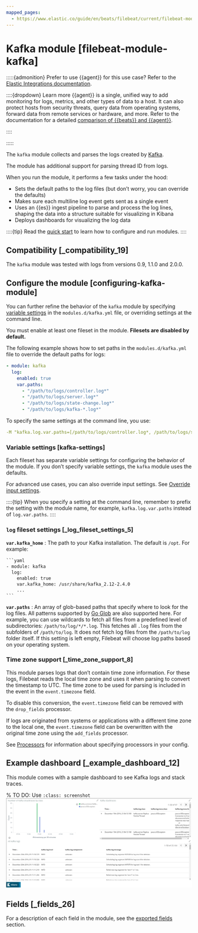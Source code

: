 ```yaml
---
mapped_pages:
  - https://www.elastic.co/guide/en/beats/filebeat/current/filebeat-module-kafka.html
---
```


# Kafka module [filebeat-module-kafka]

:::::{admonition} Prefer to use {{agent}} for this use case?
Refer to the [Elastic Integrations documentation](integration-docs://reference/kafka/index.md).

::::{dropdown} Learn more
{{agent}} is a single, unified way to add monitoring for logs, metrics, and other types of data to a host. It can also protect hosts from security threats, query data from operating systems, forward data from remote services or hardware, and more. Refer to the documentation for a detailed [comparison of {{beats}} and {{agent}}](docs-content://reference/fleet/index.md).

::::


:::::


The `kafka` module collects and parses the logs created by [Kafka](https://kafka.apache.org/).

The module has additional support for parsing thread ID from logs.

When you run the module, it performs a few tasks under the hood:

* Sets the default paths to the log files (but don’t worry, you can override the defaults)
* Makes sure each multiline log event gets sent as a single event
* Uses an {{es}} ingest pipeline to parse and process the log lines, shaping the data into a structure suitable for visualizing in Kibana
* Deploys dashboards for visualizing the log data

::::{tip}
Read the [quick start](/reference/filebeat/filebeat-installation-configuration.md) to learn how to configure and run modules.
::::



## Compatibility [_compatibility_19]

The `kafka` module was tested with logs from versions 0.9, 1.1.0 and 2.0.0.


## Configure the module [configuring-kafka-module]

You can further refine the behavior of the `kafka` module by specifying [variable settings](#kafka-settings) in the `modules.d/kafka.yml` file, or overriding settings at the command line.

You must enable at least one fileset in the module. **Filesets are disabled by default.**

The following example shows how to set paths in the `modules.d/kafka.yml` file to override the default paths for logs:

```yaml
- module: kafka
  log:
    enabled: true
    var.paths:
      - "/path/to/logs/controller.log*"
      - "/path/to/logs/server.log*"
      - "/path/to/logs/state-change.log*"
      - "/path/to/logs/kafka-*.log*"
```

To specify the same settings at the command line, you use:

```yaml
-M "kafka.log.var.paths=[/path/to/logs/controller.log*, /path/to/logs/server.log*, /path/to/logs/state-change.log*, /path/to/logs/kafka-*.log*]"
```


### Variable settings [kafka-settings]

Each fileset has separate variable settings for configuring the behavior of the module. If you don’t specify variable settings, the `kafka` module uses the defaults.

For advanced use cases, you can also override input settings. See [Override input settings](/reference/filebeat/advanced-settings.md).

::::{tip}
When you specify a setting at the command line, remember to prefix the setting with the module name, for example, `kafka.log.var.paths` instead of `log.var.paths`.
::::



### `log` fileset settings [_log_fileset_settings_5]

**`var.kafka_home`**
:   The path to your Kafka installation. The default is `/opt`. For example:

    ```yaml
    - module: kafka
      log:
        enabled: true
        var.kafka_home: /usr/share/kafka_2.12-2.4.0
        ...
    ```


**`var.paths`**
:   An array of glob-based paths that specify where to look for the log files. All patterns supported by [Go Glob](https://golang.org/pkg/path/filepath/#Glob) are also supported here. For example, you can use wildcards to fetch all files from a predefined level of subdirectories: `/path/to/log/*/*.log`. This fetches all `.log` files from the subfolders of `/path/to/log`. It does not fetch log files from the `/path/to/log` folder itself. If this setting is left empty, Filebeat will choose log paths based on your operating system.


### Time zone support [_time_zone_support_8]

This module parses logs that don’t contain time zone information. For these logs, Filebeat reads the local time zone and uses it when parsing to convert the timestamp to UTC. The time zone to be used for parsing is included in the event in the `event.timezone` field.

To disable this conversion, the `event.timezone` field can be removed with the `drop_fields` processor.

If logs are originated from systems or applications with a different time zone to the local one, the `event.timezone` field can be overwritten with the original time zone using the `add_fields` processor.

See [Processors](/reference/filebeat/filtering-enhancing-data.md) for information about specifying processors in your config.


## Example dashboard [_example_dashboard_12]

This module comes with a sample dashboard to see Kafka logs and stack traces.

% TO DO: Use `:class: screenshot`
![filebeat kafka logs overview](images/filebeat-kafka-logs-overview.png)


## Fields [_fields_26]

For a description of each field in the module, see the [exported fields](/reference/filebeat/exported-fields-kafka.md) section.

